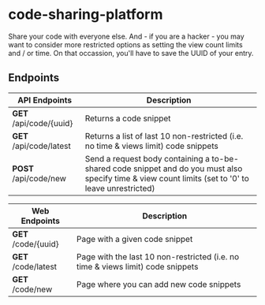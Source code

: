 # code-sharing-platform
Share your code with everyone else. And - if you are a hacker - you may want to consider more restricted options as setting the view count limits and / or time. On that occassion, you'll have to save the UUID of your entry.

## Endpoints
| API Endpoints            	| Description                                                                                                                                         	|
|--------------------------	|-----------------------------------------------------------------------------------------------------------------------------------------------------	|
| **GET** /api/code/{uuid} 	| Returns a code snippet                                                                                                                              	|
| **GET** /api/code/latest 	| Returns a list of last 10 non-restricted (i.e. no time & views limit) code snippets                                                                 	|
| **POST** /api/code/new   	| Send a request body containing a to-be-shared code snippet and do you must also specify time & view count limits (set to '0' to leave unrestricted) 	|

| Web Endpoints        	| Description                                                                     	|
|----------------------	|---------------------------------------------------------------------------------	|
| **GET** /code/{uuid} 	| Page with a given code snippet                                                  	|
| **GET** /code/latest 	| Page with the last 10 non-restricted (i.e. no time & views limit) code snippets 	|
| **GET** /code/new    	| Page where you can add new code snippets                                        	|
